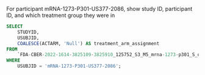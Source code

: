 For participant mRNA-1273-P301-US377-2086, show study ID, participant ID, and which treatment group they were in
``` sql
SELECT
    STUDYID,
    USUBJID,
    COALESCE(ACTARM, 'Null') AS treatment_arm_assignment
FROM
    `FDA-CBER-2022-1614-3825109-3825910_125752_S3_M5_mrna-1273-p301_S_dm`
WHERE
    USUBJID = 'mRNA-1273-P301-US377-2086';
```
